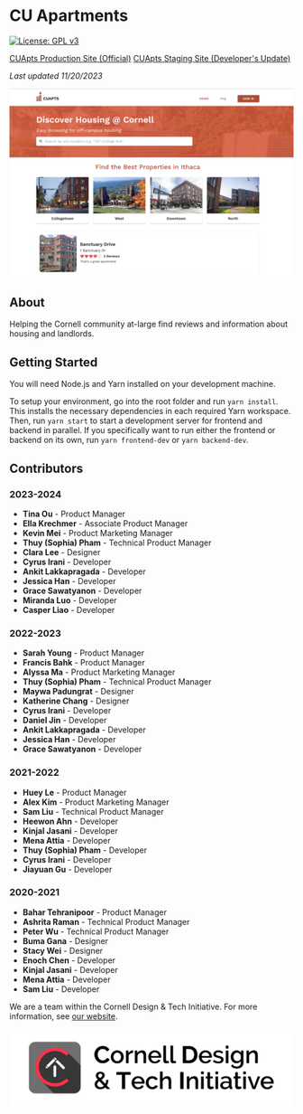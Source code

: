 # CU Apartments

[![License: GPL v3](https://img.shields.io/badge/License-GPLv3-blue.svg)](https://www.gnu.org/licenses/gpl-3.0)

[CUApts Production Site (Official)](https://www.cuapts.org/)
[CUApts Staging Site (Developer's Update)](https://cuapts-staging.herokuapp.com/)

_Last updated 11/20/2023_

![CU Apartments splash](./screenshots/splash.png)

## About

Helping the Cornell community at-large find reviews and information about housing and landlords.

## Getting Started

You will need Node.js and Yarn installed on your development machine.

To setup your environment, go into the root folder and run `yarn install`. This installs the necessary
dependencies in each required Yarn workspace. Then, run `yarn start` to start a development server
for frontend and backend in parallel. If you specifically want to run either the frontend or backend
on its own, run `yarn frontend-dev` or `yarn backend-dev`.

## Contributors

### 2023-2024

- **Tina Ou** - Product Manager
- **Ella Krechmer** - Associate Product Manager
- **Kevin Mei** - Product Marketing Manager
- **Thuy (Sophia) Pham** - Technical Product Manager
- **Clara Lee** - Designer
- **Cyrus Irani** - Developer
- **Ankit Lakkapragada** - Developer
- **Jessica Han** - Developer
- **Grace Sawatyanon** - Developer
- **Miranda Luo** - Developer
- **Casper Liao** - Developer

### 2022-2023

- **Sarah Young** - Product Manager
- **Francis Bahk** - Product Manager
- **Alyssa Ma** - Product Marketing Manager
- **Thuy (Sophia) Pham** - Technical Product Manager
- **Maywa Padungrat** - Designer
- **Katherine Chang** - Designer
- **Cyrus Irani** - Developer
- **Daniel Jin** - Developer
- **Ankit Lakkapragada** - Developer
- **Jessica Han** - Developer
- **Grace Sawatyanon** - Developer

### 2021-2022

- **Huey Le** - Product Manager
- **Alex Kim** - Product Marketing Manager
- **Sam Liu** - Technical Product Manager
- **Heewon Ahn** - Developer
- **Kinjal Jasani** - Developer
- **Mena Attia** - Developer
- **Thuy (Sophia) Pham** - Developer
- **Cyrus Irani** - Developer
- **Jiayuan Gu** - Developer

### 2020-2021

- **Bahar Tehranipoor** - Product Manager
- **Ashrita Raman** - Technical Product Manager
- **Peter Wu** - Technical Product Manager
- **Buma Gana** - Designer
- **Stacy Wei** - Designer
- **Enoch Chen** - Developer
- **Kinjal Jasani** - Developer
- **Mena Attia** - Developer
- **Sam Liu** - Developer

We are a team within the Cornell Design & Tech Initiative. For more information, see
[our website](https://cornelldti.org).

![dti splash](./screenshots/dti.png)
